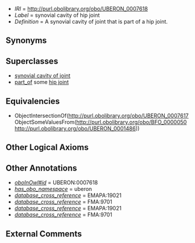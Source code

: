  * *IRI* = http://purl.obolibrary.org/obo/UBERON_0007618
 * *Label* = synovial cavity of hip joint
 * *Definition* = A synovial cavity of joint that is part of a hip joint.

## Synonyms


## Superclasses

 * [synovial cavity of joint](../../UBERON/17/UBERON_0007617.md)
 * [part_of](../../BFO/50/BFO_0000050.md) some [hip joint](../../UBERON/86/UBERON_0001486.md)

## Equivalencies

 * ObjectIntersectionOf(<http://purl.obolibrary.org/obo/UBERON_0007617> ObjectSomeValuesFrom(<http://purl.obolibrary.org/obo/BFO_0000050> <http://purl.obolibrary.org/obo/UBERON_0001486>))

## Other Logical Axioms


## Other Annotations

 * *[oboInOwl#id](../../id/oboInOwl#id.md)* = UBERON:0007618
 * *[has_obo_namespace](../../ce/oboInOwl#hasOBONamespace.md)* = uberon
 * *[database_cross_reference](../../ef/oboInOwl#hasDbXref.md)* = EMAPA:19021
 * *[database_cross_reference](../../ef/oboInOwl#hasDbXref.md)* = FMA:9701
 * *[database_cross_reference](../../ef/oboInOwl#hasDbXref.md)* = EMAPA:19021
 * *[database_cross_reference](../../ef/oboInOwl#hasDbXref.md)* = FMA:9701

## External Comments

